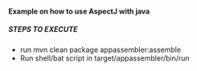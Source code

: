 #### Example on how to use AspectJ with java

##### STEPS TO EXECUTE
* run mvn clean package appassembler:assemble
* Run shell/bat script in target/appassembler/bin/run
